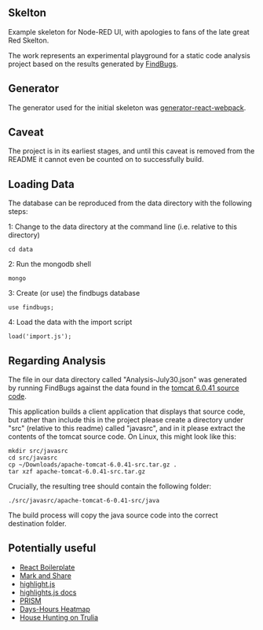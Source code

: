 ## Skelton

Example skeleton for Node-RED UI, with apologies to fans of the late great Red Skelton.

The work represents an experimental playground for a static code analysis project based on the results
generated by [FindBugs](http://findbugs.sourceforge.net).

## Generator

The generator used for the initial skeleton was [generator-react-webpack](https://github.com/newtriks/generator-react-webpack).

## Caveat

The project is in its earliest stages, and until this caveat is removed from the README it cannot even be counted on to successfully build.

## Loading Data

The database can be reproduced from the data directory with the following steps:

1: Change to the data directory at the command line (i.e. relative to this directory)

    cd data

2: Run the mongodb shell

    mongo

3: Create (or use) the findbugs database

    use findbugs;

4: Load the data with the import script

    load('import.js');

## Regarding Analysis

The file in our data directory called "Analysis-July30.json" was generated by running FindBugs against the
data found in the [tomcat 6.0.41 source code](https://archive.apache.org/dist/tomcat/tomcat-6/v6.0.41/src/apache-tomcat-6.0.41-src.tar.gz).

This application builds a client application that displays that source code, but rather than include this in the project
please create a directory under "src" (relative to this readme) called "javasrc", and in it please extract the contents
of the tomcat source code. On Linux, this might look like this: 

```
mkdir src/javasrc
cd src/javasrc
cp ~/Downloads/apache-tomcat-6.0.41-src.tar.gz .
tar xzf apache-tomcat-6.0.41-src.tar.gz
```

Crucially, the resulting tree should contain the following folder:

    ./src/javasrc/apache-tomcat-6-0.41-src/java

The build process will copy the java source code into the correct destination folder.

## Potentially useful

* [React Boilerplate](https://github.com/mbrio/react-boilerplate)
* [Mark and Share](https://github.com/SmartTeleMax/MaSha)
* [highlight.js](https://highlightjs.org/)
* [highlights.js docs](http://highlightjs.readthedocs.org/en/latest/)
* [PRISM](http://prismjs.com/index.html)
* [Days-Hours Heatmap](http://bl.ocks.org/oyyd/859fafc8122977a3afd6)
* [House Hunting on Trulia](http://www.trulia.com/vis/tru247/)

